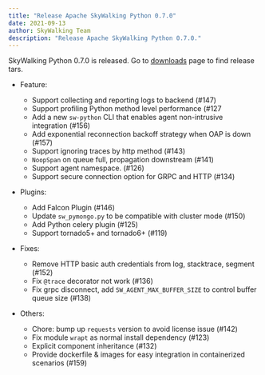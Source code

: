 ```yaml
---
title: "Release Apache SkyWalking Python 0.7.0"
date: 2021-09-13
author: SkyWalking Team
description: "Release Apache SkyWalking Python 0.7.0."
---
```


SkyWalking Python 0.7.0 is released. Go to [downloads](/downloads) page to find release tars.

- Feature:
  - Support collecting and reporting logs to backend (#147)
  - Support profiling Python method level performance (#127
  - Add a new `sw-python` CLI that enables agent non-intrusive integration (#156)
  - Add exponential reconnection backoff strategy when OAP is down (#157)
  - Support ignoring traces by http method (#143)
  - `NoopSpan` on queue full, propagation downstream (#141)
  - Support agent namespace. (#126)
  - Support secure connection option for GRPC and HTTP (#134)

- Plugins:
  - Add Falcon Plugin (#146)
  - Update `sw_pymongo.py` to be compatible with cluster mode (#150)
  - Add Python celery plugin (#125)
  - Support tornado5+ and tornado6+ (#119)

- Fixes:
  - Remove HTTP basic auth credentials from log, stacktrace, segment (#152)
  - Fix `@trace` decorator not work (#136)
  - Fix grpc disconnect, add `SW_AGENT_MAX_BUFFER_SIZE` to control buffer queue size (#138)

- Others:
  - Chore: bump up `requests` version to avoid license issue (#142)
  - Fix module `wrapt` as normal install dependency (#123)
  - Explicit component inheritance (#132)
  - Provide dockerfile & images for easy integration in containerized scenarios (#159)
